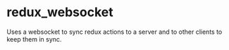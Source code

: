 # redux_websocket
Uses a websocket to sync redux actions to a server and to other clients to keep them in sync.
